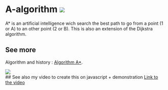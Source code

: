 # A-algorithm         <img src="https://img.shields.io/ansible/quality/288039443">
A* is an artificial intelligence wich search the best path to go from a point (1 or A) to an other point (2 or B).
This is also an extension of the Dijkstra algorithm.
## See more
Algorithm and history : <a href="https://fr.wikipedia.org/wiki/Algorithme_A*">Algorithm A*</a>.
<div>
  <img src="https://upload.wikimedia.org/wikipedia/commons/5/5d/Astar_progress_animation.gif">
</div>
## See also my video to create this on javascript + demonstration <a href="https://www.youtube.com/watch?v=RPm9Bi26pLA">Link to the video</a>
